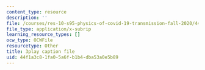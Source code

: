 ```yaml
---
content_type: resource
description: ''
file: /courses/res-10-s95-physics-of-covid-19-transmission-fall-2020/44f1a3c81fa05a6fb1b4dba53a0e5b89_-nAt3BJQ2xY.vtt
file_type: application/x-subrip
learning_resource_types: []
ocw_type: OCWFile
resourcetype: Other
title: 3play caption file
uid: 44f1a3c8-1fa0-5a6f-b1b4-dba53a0e5b89
---
```

